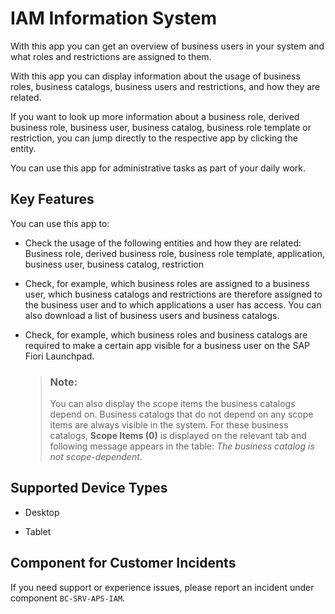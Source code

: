 <!-- loio82d17cfdb0f3464b9735e4ded705f71f -->

# IAM Information System

With this app you can get an overview of business users in your system and what roles and restrictions are assigned to them.



With this app you can display information about the usage of business roles, business catalogs, business users and restrictions, and how they are related.

If you want to look up more information about a business role, derived business role, business user, business catalog, business role template or restriction, you can jump directly to the respective app by clicking the entity.

You can use this app for administrative tasks as part of your daily work.



<a name="loio82d17cfdb0f3464b9735e4ded705f71f__section_oqj_d1h_jfb"/>

## Key Features

You can use this app to:



-   Check the usage of the following entities and how they are related: Business role, derived business role, business role template, application, business user, business catalog, restriction

-   Check, for example, which business roles are assigned to a business user, which business catalogs and restrictions are therefore assigned to the business user and to which applications a user has access. You can also download a list of business users and business catalogs.

-   Check, for example, which business roles and business catalogs are required to make a certain app visible for a business user on the SAP Fiori Launchpad.

    > ### Note:  
    > You can also display the scope items the business catalogs depend on. Business catalogs that do not depend on any scope items are always visible in the system. For these business catalogs, **Scope Items \(0\)** is displayed on the relevant tab and following message appears in the table: *The business catalog is not scope-dependent*.




<a name="loio82d17cfdb0f3464b9735e4ded705f71f__supported_devices"/>

## Supported Device Types

-   Desktop

-   Tablet




<a name="loio82d17cfdb0f3464b9735e4ded705f71f__customer_component"/>

## Component for Customer Incidents

If you need support or experience issues, please report an incident under component `BC-SRV-APS-IAM`.


